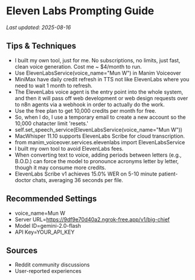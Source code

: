 # Eleven Labs Prompting Guide

*Last updated: 2025-08-16*

## Tips & Techniques

- I built my own tool, just for me. No subscriptions, no limits, just fast, clean voice generation. Cost me ~ $4/month to run.
- Use ElevenLabsService(voice_name="Mun W") in Manim Voiceover
- MiniMax have daily credit refresh in TTS not like ElevenLabs where you need to wait 1 month to refresh.
- The ElevenLabs voice agent is the entry point into the whole system, and then it will pass off web development or web design requests over to n8n agents via a webhook in order to actually do the work.
- Use the free plan to get 10,000 credits per month for free.
- So, when I do, I use a temporary email to create a new account so the 10,000 chatacter limit 'resets.'
- self.set_speech_service(ElevenLabsService(voice_name="Mun W"))
- MacWhisper 11.10 supports ElevenLabs Scribe for cloud transcription.
- from manim_voiceover.services.elevenlabs import ElevenLabsService
- I built my own tool to avoid ElevenLabs fees.
- When converting text to voice, adding periods between letters (e.g., B.O.D.) can force the model to pronounce acronyms letter by letter, though it may consume more credits.
- ElevenLabs Scribe v1 achieves 15.0% WER on 5-10 minute patient-doctor chats, averaging 36 seconds per file.

## Recommended Settings

- voice_name=Mun W
- Server URL=https://9df9e70d40a2.ngrok-free.app/v1/big-chief
- Model ID=gemini-2.0-flash
- API Key=YOUR_API_KEY

## Sources

- Reddit community discussions
- User-reported experiences
